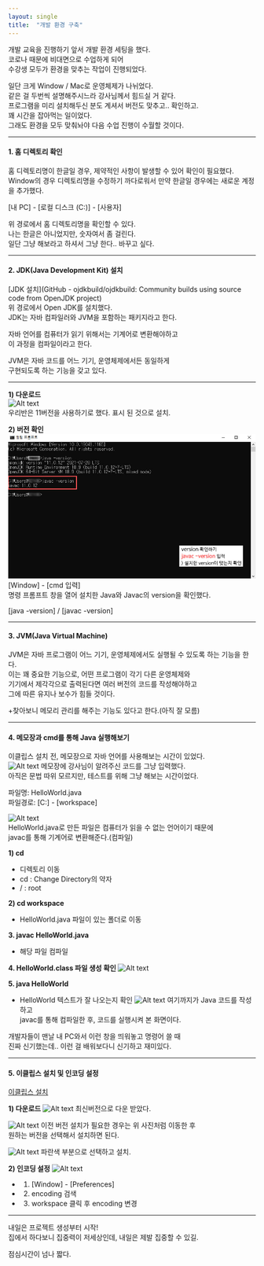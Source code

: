 ```yaml
---
layout: single
title:  "개발 환경 구축"
---
```


개발 교육을 진행하기 앞서 개발 환경 세팅을 했다.   
코로나 때문에 비대면으로 수업하게 되어   
수강생 모두가 환경을 맞추는 작업이 진행되었다.   
 

일단 크게 Window / Mac로 운영체제가 나뉘었다.   
같은 걸 두번씩 설명해주시느라 강사님께서 힘드실 거 같다.   
프로그램을 미리 설치해두신 분도 계셔서 버전도 맞추고.. 확인하고.   
꽤 시간을 잡아먹는 일이었다.   
그래도 환경을 모두 맞춰놔야 다음 수업 진행이 수월할 것이다.   
* * *
#### 1. 홈 디렉토리 확인   
홈 디렉토리명이 한글일 경우, 제약적인 사항이 발생할 수 있어 확인이 필요했다.   
Window의 경우 디렉토리명을 수정하기 까다로워서 만약 한글일 경우에는 새로운 계정을 추가했다.   
   
    
   
[내 PC] - [로컬 디스크 (C:)] - [사용자]
   
    
   
위 경로에서 홈 디렉토리명을 확인할 수 있다.   
나는 한글은 아니었지만, 숫자여서 좀 걸린다.   
일단 그냥 해보라고 하셔서 그냥 한다.. 바꾸고 싶다.   
* * *
#### 2. JDK(Java Development Kit) 설치   
[JDK 설치](GitHub - ojdkbuild/ojdkbuild: Community builds using source code from OpenJDK project)   
위 경로에서 Open JDK를 설치했다.   
JDK는 자바 컴파일러와 JVM을 포함하는 패키지라고 한다.   
   
 
자바 언어를 컴퓨터가 읽기 위해서는 기계어로 변환해야하고   
이 과정을 컴파일이라고 한다.   
   
JVM은 자바 코드를 어느 기기, 운영체제에서든 동일하게   
구현되도록 하는 기능을 갖고 있다.   
* * *
**1) 다운로드**   
![Alt text](/images/setting_java01.jpg)   
우리반은 11버전을 사용하기로 했다. 표시 된 것으로 설치.   
   
      
**2) 버전 확인**   
![Alt text](/assets/images/setting_java02.jpg)    
[Window] - [cmd 입력]   
명령 프롬프트 창을 열어 설치한 Java와 Javac의 version을 확인했다.   
   
      
         
[java -version] / [javac -version]   
* * *
#### 3. JVM(Java Virtual Machine)   
JVM은 자바 프로그램이 어느 기기, 운영체제에서도 실행될 수 있도록 하는 기능을 한다.   
이는 꽤 중요한 기능으로, 어떤 프로그램이 각기 다른 운영체제와   
기기에서 제각각으로 출력된다면 여러 버전의 코드를 작성해야하고   
그에 따른 유지나 보수가 힘들 것이다.   
   
+찾아보니 메모리 관리를 해주는 기능도 있다고 한다.(아직 잘 모름)   
* * *
#### 4. 메모장과 cmd를 통해 Java 실행해보기
이클립스 설치 전, 메모장으로 자바 언어를 사용해보는 시간이 있었다.   
![Alt text](/images/setting_java03.jpg)
메모장에 강사님이 알려주신 코드를 그냥 입력했다.   
아직은 문법 따위 모르지만, 테스트를 위해 그냥 해보는 시간이었다.   
   
파일명: HelloWorld.java   
파일경로: [C:] - [workspace]   
   
![Alt text](/images/setting_java04.jpg)   
HelloWorld.java로 만든 파일은 컴퓨터가 읽을 수 없는 언어이기 때문에   
javac를 통해 기계어로 변환해준다.(컴파일)   
   
**1) cd**
* 디렉토리 이동   
* cd : Change Directory의 약자   
* / : root   
   
**2) cd workspace**
* HelloWorld.java 파일이 있는 폴더로 이동   
   
**3. javac HelloWorld.java**
* 해당 파일 컴파일   
   
**4. HelloWorld.class 파일 생성 확인**
![Alt text](/images/setting_java05.jpg) 
   
**5. java HelloWorld**
* HelloWorld 텍스트가 잘 나오는지 확인
![Alt text](/images/setting_java06.jpg)
여기까지가 Java 코드를 작성하고   
javac를 통해 컴파일한 후, 코드를 실행시켜 본 화면이다.   
   
개발자들이 맨날 내 PC와서 이런 창을 띄워놓고 명령어 쓸 때   
진짜 신기했는데.. 이런 걸 배워보다니 신기하고 재미있다.   
* * *
#### 5. 이클립스 설치 및 인코딩 설정
[이클립스 설치](https://www.eclipse.org)
   
**1) 다운로드**
![Alt text](/images/setting_java07.jpg)
최신버전으로 다운 받았다.   
   
![Alt text](/images/setting_java08.jpg)
이전 버전 설치가 필요한 경우는 위 사진처럼 이동한 후   
원하는 버전을 선택해서 설치하면 된다.   
   
![Alt text](/images/setting_java09.jpg)
파란색 부분으로 선택하고 설치.   
   
**2) 인코딩 설정**
![Alt text](/images/setting_java10.jpg)   
* 1) [Window] - [Preferences]   
* 2) encoding 검색   
* 3) workspace 클릭 후 encoding 변경   
   
* * *
   
내일은 프로젝트 생성부터 시작!   
집에서 하다보니 집중력이 저세상인데, 내일은 제발 집중할 수 있길.   
   
점심시간이 넘나 짧다.   
   
   
   
   
   
